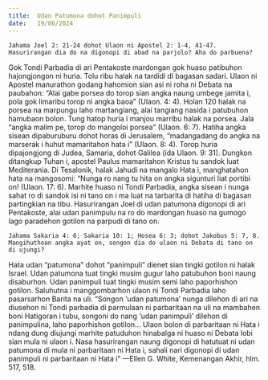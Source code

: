 ```yaml
---
title:  Udan Patumona dohot Panimpuli
date:   19/06/2024
---
```


`Jahama Joel 2: 21-24 dohot Ulaon ni Apostel 2: 1-4, 41-47. Hasurirangan dia do na digonopi di abad na parjolo? Aha do parbuena?`

Gok Tondi Parbadia di ari Pentakoste mardongan gok huaso patibuhon hajongjongon ni huria. Tolu ribu halak na tardidi di bagasan sadari. Ulaon ni Apostel manurathon godang hahomion sian asi ni roha ni Debata na paubahon: “Alai gabe porsea do torop sian angka naung umbege jamita i, pola gok limaribu torop ni angka baoa” (Ulaon. 4: 4). Holan 120 halak na porsea na marpungu laho martangiang, alai tangiang nasida i patubuhon hamubaon bolon. Tung hatop huria i manjou marribu halak na porsea. Jala “angka malim pe, torop do mangoloi porsea” (Ulaon. 6: 7). Hatiha angka sisean dipaburuburu dohot horas di Jerusalem, “madangadang do angka na marserak i huhut mamaritahon hata i” (Ulaon. 8: 4). Torop huria dipajongjong di Judea, Samaria, dohot Galilea (ida Ulaon. 9: 31). Dungkon ditangkup Tuhan i, apostel Paulus mamaritahon Kristus tu sandok luat Mediterania. Di Tesalonik, halak Jahudi na mangalo Hata i, manghatahon hata na mangosomi: “Nunga ro nang tu hita on angka sigunturi liat portibi on! (Ulaon. 17: 6). Marhite huaso ni Tondi Parbadia, angka sisean i nunga sahat ro di sandok isi ni tano on i ma luat na tarbarita di hatiha di bagasan partingkian na tibu. Hasurirangan Joel di udan patumona digonopi di ari Pentakoste, alai udan panimpulu na ro do mardongan huaso na gumogo lago paradehon gotilon na parpudi di tano on.

`Jahama Sakaria 4: 6; Sakaria 10: 1; Hosea 6: 3; dohot Jakobus 5: 7, 8. Mangihuthoan angka ayat on, songon dia do ulaon ni Debata di tano on di ujungi?`

Hata udan “patumona” dohot “panimpuli” dienet sian tingki gotilon ni halak Israel. Udan patumona tuat tingki musim gugur laho patubuhon boni naung disaburhon. Udan panimpuli tuat tingki musim semi laho paporhishon gotilon. Saluhutna i manggombarhon ulaon ni Tondi Parbadia laho pasarsarhon Barita na uli. “Songon ‘udan patumona’ nunga dilehon di ari na diusehon ni Tondi parbadia di parmulaan ni parbaritaan na uli na mambahen boni Hatigoran i tubu, songoni do nang ‘udan panimpuli’ dilehon di panimpulina, laho paporhishon gotilon... Ulaon bolon di parbaritaan ni Hata i ndang dung diujungi marhite patuduhon hinabalga ni huaso ni Debata lobi sian mula ni ulaon i. Nasa hasurirangan naung digonopi di hatutuat ni udan patumona di mula ni parbaritaan ni Hata i, sahali nari digonopi di udan panimpuli ni parbaritaan ni Hata i” —Ellen G. White, Kemenangan Akhir, hlm. 517, 518.